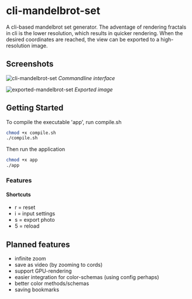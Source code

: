 # cli-mandelbrot-set

A cli-based mandelbrot set generator.
The adventage of rendering fractals in cli is the lower resolution, which results in quicker rendering.
When the desired coordinates are reached, the view can be exported to a high-resolution image.


## Screenshots

![cli-mandelbrot-set](https://i.imgur.com/MGhuKRA.png)
_Commandline interface_

![exported-mandelbrot-set](https://i.imgur.com/B0UROKl.png)
_Exported image_

## Getting Started

To compile the executable 'app', run compile.sh
```bash
chmod +x compile.sh
./compile.sh
```

Then run the application
```bash
chmod +x app
./app
```

### Features

#### Shortcuts
 - r = reset
 - i = input settings
 - s = export photo
 - 5 = reload



## Planned features
 - infinite zoom
 - save as video (by zooming to cords)
 - support GPU-rendering
 - easier integration for color-schemas (using config perhaps)
 - better color methods/schemas
 - saving bookmarks
